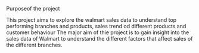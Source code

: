 Purposeof the project

This project aims to explore the walmart sales data to understand top performing branches and products, sales trend od different products and customer behaviour
The major aim of thie project is to gain insight into the sales data of Walmart to understand the different factors that affect sales of the different branches.
